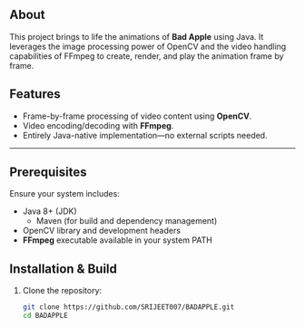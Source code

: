 ## About

This project brings to life the animations of **Bad Apple** using Java. It leverages the image processing power of OpenCV and the video handling capabilities of FFmpeg to create, render, and play the animation frame by frame.

## Features

- Frame-by-frame processing of video content using **OpenCV**.  
- Video encoding/decoding with **FFmpeg**.  
- Entirely Java-native implementation—no external scripts needed.

---

## Prerequisites

Ensure your system includes:

- Java 8+ (JDK)  
  - Maven (for build and dependency management)  
- OpenCV library and development headers  
- **FFmpeg** executable available in your system PATH


## Installation & Build

1. Clone the repository:
   ```bash
   git clone https://github.com/SRIJEET007/BADAPPLE.git
   cd BADAPPLE
